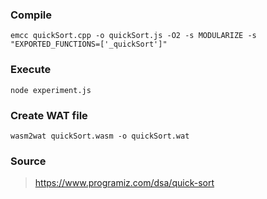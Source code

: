 ### Compile
```
emcc quickSort.cpp -o quickSort.js -O2 -s MODULARIZE -s "EXPORTED_FUNCTIONS=['_quickSort']"
```

### Execute
```
node experiment.js
```

### Create WAT file
```
wasm2wat quickSort.wasm -o quickSort.wat
```

### Source
> https://www.programiz.com/dsa/quick-sort
